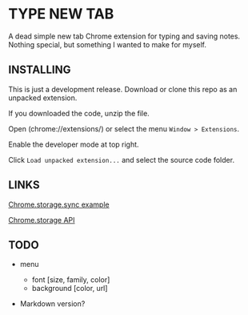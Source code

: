 # TYPE NEW TAB
A dead simple new tab Chrome extension for typing and saving notes. Nothing special, but something I wanted to make for myself.

## INSTALLING
This is just a development release. Download or clone this repo as an unpacked extension.

If you downloaded the code, unzip the file.

Open (chrome://extensions/) or select the menu `Window > Extensions`.

Enable the developer mode at top right.

Click `Load unpacked extension...` and select the source code folder.

## LINKS
[Chrome.storage.sync example](https://gist.github.com/IzumiSy/765cfd6dc02c79de875e)

[Chrome.storage API](https://developer.chrome.com/extensions/storage)

## TODO
* menu
  * font [size, family, color]
  * background [color, url]

* Markdown version?
